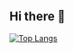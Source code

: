 ## Hi there 👋


[![Top Langs](https://github-readme-stats.vercel.app/api/top-langs/?username=chan0e&layout=compact)](https://github.com/anuraghazra/github-readme-stats)
<!--
**chan0e/chan0e** is a ✨ _special_ ✨ repository because its `README.md` (this file) appears on your GitHub profile.

Here are some ideas to get you started:

- 🔭 I’m currently working on ...
- 🌱 I’m currently learning ...
- 👯 I’m looking to collaborate on ...
- 🤔 I’m looking for help with ...
- 💬 Ask me about ...
- 📫 How to reach me: ...
- 😄 Pronouns: ...
- ⚡ Fun fact: ...
-->

